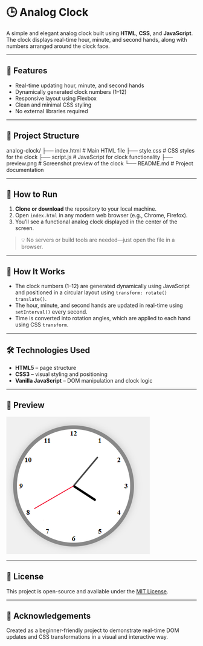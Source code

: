 # 🕒 Analog Clock

A simple and elegant analog clock built using **HTML**, **CSS**, and **JavaScript**. The clock displays real-time hour, minute, and second hands, along with numbers arranged around the clock face.

---

## 🌟 Features

- Real-time updating hour, minute, and second hands  
- Dynamically generated clock numbers (1–12)  
- Responsive layout using Flexbox  
- Clean and minimal CSS styling  
- No external libraries required  

---

## 📁 Project Structure

analog-clock/
├── index.html # Main HTML file
├── style.css # CSS styles for the clock
├── script.js # JavaScript for clock functionality
├── preview.png # Screenshot preview of the clock
└── README.md # Project documentation



---

## 🚀 How to Run

1. **Clone or download** the repository to your local machine.  
2. Open `index.html` in any modern web browser (e.g., Chrome, Firefox).  
3. You’ll see a functional analog clock displayed in the center of the screen.

> 💡 No servers or build tools are needed—just open the file in a browser.

---

## 🧠 How It Works

- The clock numbers (1–12) are generated dynamically using JavaScript and positioned in a circular layout using `transform: rotate() translate()`.
- The hour, minute, and second hands are updated in real-time using `setInterval()` every second.
- Time is converted into rotation angles, which are applied to each hand using CSS `transform`.

---

## 🛠 Technologies Used

- **HTML5** – page structure  
- **CSS3** – visual styling and positioning  
- **Vanilla JavaScript** – DOM manipulation and clock logic  

---

## 📸 Preview

![Analog Clock Preview](preview.png)

---

## 📄 License

This project is open-source and available under the [MIT License](LICENSE).

---

## 🙌 Acknowledgements

Created as a beginner-friendly project to demonstrate real-time DOM updates and CSS transformations in a visual and interactive way.
